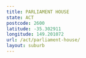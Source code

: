 ```yaml
---
title: PARLIAMENT HOUSE
state: ACT
postcode: 2600
latitude: -35.302911
longitude: 149.201072
url: /act/parliament-house/
layout: suburb
---
```

